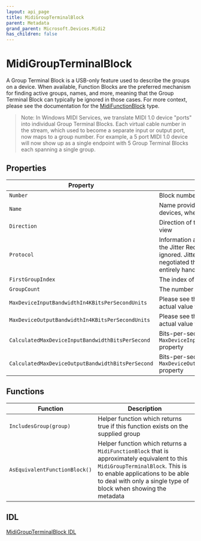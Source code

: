 ```yaml
---
layout: api_page
title: MidiGroupTerminalBlock
parent: Metadata
grand_parent: Microsoft.Devices.Midi2
has_children: false
---
```


# MidiGroupTerminalBlock

A Group Terminal Block is a USB-only feature used to describe the groups on a device. When available, Function Blocks are the preferred mechanism for finding active groups, names, and more, meaning that the Group Terminal Block can typically be ignored in those cases. For more context, please see the documentation for the [MidiFunctionBlock](../MidiFunctionBlock/) type.

> Note: In Windows MIDI Services, we translate MIDI 1.0 device "ports" into individual Group Terminal Blocks. Each virtual cable number in the stream, which used to become a separate input or output port, now maps to a group number. For example, a 5 port MIDI 1.0 device will now show up as a single endpoint with 5 Group Terminal Blocks each spanning a single group. 

## Properties

| Property | Description |
| --------------- | ----------- |
| `Number` | Block number |
| `Name` | Name provided by USB. In the case of MIDI 1.0 devices, when available, this is the `iJack` string |
| `Direction` | Direction of the block, from the block's point of view |
| `Protocol` | Information about the protocol in use. Note that the Jitter Reduction values here should be ignored. Jitter reduction timestamp handling is negotiated through protocol negotiation, and is entirely handled by the service |
| `FirstGroupIndex` | The index of the first group spanned by this block |
| `GroupCount` | The number of groups spanned |
| `MaxDeviceInputBandwidthIn4KBitsPerSecondUnits` | Please see the USB MIDI 2.0 specification for the actual value for this field. |
| `MaxDeviceOutputBandwidthIn4KBitsPerSecondUnits` | Please see the USB MIDI 2.0 specification for the actual value for this field. |
| `CalculatedMaxDeviceInputBandwidthBitsPerSecond` | Bits-per-second calculated value for the `MaxDeviceInputBandwidthIn4KBitsPerSecondUnits` property |
| `CalculatedMaxDeviceOutputBandwidthBitsPerSecond` | Bits-per-second calculated value for the `MaxDeviceOutputBandwidthIn4KBitsPerSecondUnits` property |

## Functions

| Function | Description |
| --------------- | ----------- |
| `IncludesGroup(group)` | Helper function which returns true if this function exists on the supplied group |
| `AsEquivalentFunctionBlock()` | Helper function which returns a `MidiFunctionBlock` that is approximately equivalent to this `MidiGroupTerminalBlock`. This is to enable applications to be able to deal with only a single type of block when showing the metadata |

## IDL

[MidiGroupTerminalBlock IDL](https://github.com/microsoft/MIDI/blob/main/src/api/Client/Midi2Client/MidiGroupTerminalBlock.idl)
